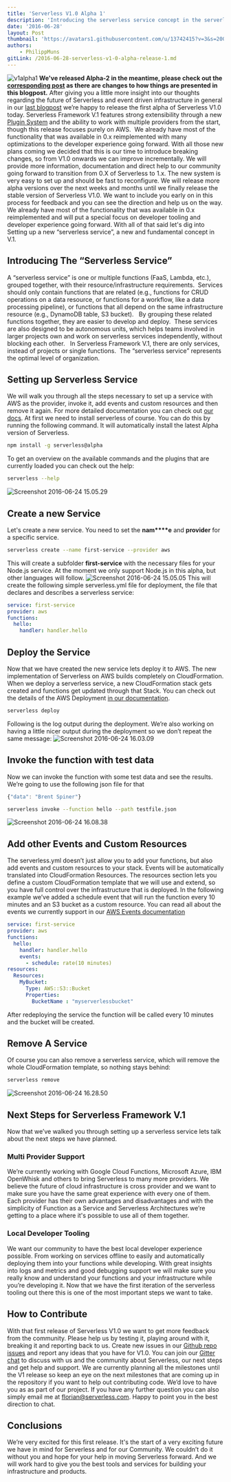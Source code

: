 ```yaml
---
title: 'Serverless V1.0 Alpha 1'
description: 'Introducing the serverless service concept in the serverless framework v1 alpha'
date: '2016-06-28'
layout: Post
thumbnail: 'https://avatars1.githubusercontent.com/u/13742415?v=3&s=200'
authors:
    - PhilippMuns
gitLink: /2016-06-28-serverless-v1-0-alpha-release-1.md
---
```


![v1alpha1](https://s3-us-west-2.amazonaws.com/assets.site.serverless.com/blog/legacy/2016/06/v1alpha1-1.gif) **We've released Alpha-2 in the meantime, please check out the [corresponding post](http://blog.serverless.com/serverless-v1-0-alpha-release-2/) as there are changes to how things are presented in this blogpost.** After giving you a little more insight into our thoughts regarding the future of Serverless and event driven infrastructure in general in our [last blogpost](http://blog.serverless.com/building-serverless-framework-v1/) we’re happy to release the first alpha of Serverless V1.0 today. Serverless Framework V.1 features strong extensibility through a new [Plugin System](https://github.com/serverless/serverless/tree/v1.0/docs/using-plugins) and the ability to work with multiple providers from the start, though this release focuses purely on AWS.  We already have most of the functionality that was available in 0.x reimplemented with many optimizations to the developer experience going forward. With all those new plans coming we decided that this is our time to introduce breaking changes, so from V1.0 onwards we can improve incrementally. We will provide more information, documentation and direct help to our community going forward to transition from 0.X of Serverless to 1.x. The new system is very easy to set up and should be fast to reconfigure. We will release more alpha versions over the next weeks and months until we finally release the stable version of Serverless V1.0\. We want to include you early on in this process for feedback and you can see the direction and help us on the way. We already have most of the functionality that was available in 0.x reimplemented and will put a special focus on developer tooling and developer experience going forward. With all of that said let's dig into Setting up a new “serverless service”, a new and fundamental concept in V.1.

## Introducing The “Serverless Service”

A “serverless service” is one or multiple functions (FaaS, Lambda, etc.), grouped together, with their resource/infrastructure requirements.  Services should only contain functions that are related (e.g., functions for CRUD operations on a data resource, or functions for a workflow, like a data processing pipeline), or functions that all depend on the same infrastructure resource (e.g., DynamoDB table, S3 bucket).   By grouping these related functions together, they are easier to develop and deploy.  These services are also designed to be autonomous units, which helps teams involved in larger projects own and work on serverless services independently, without blocking each other.   In Serverless Framework V.1, there are only services, instead of projects or single functions.  The “serverless service” represents the optimal level of organization.

## Setting up Serverless Service

We will walk you through all the steps necessary to set up a service with AWS as the provider, invoke it, add events and custom resources and then remove it again. For more detailed documentation you can check out [our docs](http://v1.docs.serverless.com). At first we need to install serverless of course. You can do this by running the following command. It will automatically install the latest Alpha version of Serverless.

```sh
npm install -g serverless@alpha
```

To get an overview on the available commands and the plugins that are currently loaded you can check out the help:

```bash
serverless --help
```

![Screenshot 2016-06-24 15.05.29](https://s3-us-west-2.amazonaws.com/assets.site.serverless.com/blog/legacy/2016/06/Screenshot-2016-06-24-15.05.29.png)

## Create a new Service

Let's create a new service. You need to set the **nam****e** and **provider** for a specific service.

```bash
serverless create --name first-service --provider aws
```

This will create a subfolder **first-service** with the necessary files for your Node.js service. At the moment we only support Node.js in this alpha, but other languages will follow. ![Screenshot 2016-06-24 15.05.05](https://s3-us-west-2.amazonaws.com/assets.site.serverless.com/blog/legacy/2016/06/Screenshot-2016-06-24-15.05.05.png) This will create the following simple serverless.yml file for deployment, the file that declares and describes a serverless service:

```yaml
service: first-service
provider: aws
functions:
  hello:
    handler: handler.hello
```

## Deploy the Service

Now that we have created the new service lets deploy it to AWS. The new implementation of Serverless on AWS builds completely on CloudFormation. When we deploy a serverless service, a new CloudFormation stack gets created and functions get updated through that Stack. You can check out the details of the AWS Deployment [in our documentation](https://github.com/serverless/serverless/tree/v1.0/lib/plugins/aws/deploy).

```bash
serverless deploy
```

Following is the log output during the deployment. We’re also working on having a little nicer output during the deployment so we don’t repeat the same message: ![Screenshot 2016-06-24 16.03.09](https://s3-us-west-2.amazonaws.com/assets.site.serverless.com/blog/legacy/2016/06/Screenshot-2016-06-24-16.03.09.png)

## Invoke the function with test data

Now we can invoke the function with some test data and see the results. We’re going to use the following json file for that

```js
{"data": "Brent Spiner"}
```

```sh
serverless invoke --function hello --path testfile.json
```

![Screenshot 2016-06-24 16.08.38](https://s3-us-west-2.amazonaws.com/assets.site.serverless.com/blog/legacy/2016/06/Screenshot-2016-06-24-16.08.38.png)

## Add other Events and Custom Resources

The serverless.yml doesn’t just allow you to add your functions, but also add events and custom resources to your stack. Events will be automatically translated into CloudFormation Resources. The resources section lets you define a custom CloudFormation template that we will use and extend, so you have full control over the infrastructure that is deployed. In the following example we’ve added a schedule event that will run the function every 10 minutes and an S3 bucket as a custom resource. You can read all about the events we currently support in our [AWS Events documentation](https://github.com/serverless/serverless/blob/v1.0/docs/using-plugins/core-plugins.md)

```yml
service: first-service
provider: aws
functions:
  hello:
    handler: handler.hello
    events:
      - schedule: rate(10 minutes)
resources:
  Resources:
    MyBucket:
      Type: AWS::S3::Bucket
      Properties:
        BucketName : "myserverlessbucket"
```

After redeploying the service the function will be called every 10 minutes and the bucket will be created.

## Remove A Service

Of course you can also remove a serverless service, which will remove the whole CloudFormation template, so nothing stays behind:

```sh
serverless remove
```

![Screenshot 2016-06-24 16.28.50](https://s3-us-west-2.amazonaws.com/assets.site.serverless.com/blog/legacy/2016/06/Screenshot-2016-06-24-16.28.50.png)

## Next Steps for Serverless Framework V.1

Now that we’ve walked you through setting up a serverless service lets talk about the next steps we have planned.

### Multi Provider Support

We’re currently working with Google Cloud Functions, Microsoft Azure, IBM OpenWhisk and others to bring Serverless to many more providers. We believe the future of cloud infrastructure is cross provider and we want to make sure you have the same great experience with every one of them. Each provider has their own advantages and disadvantages and with the simplicity of Function as a Service and Serverless Architectures we’re getting to a place where it's possible to use all of them together.

### Local Developer Tooling

We want our community to have the best local developer experience possible. From working on services offline to easily and automatically deploying them into your functions while developing. With great insights into logs and metrics and good debugging support we will make sure you really know and understand your functions and your infrastructure while you’re developing it. Now that we have the first iteration of the serverless tooling out there this is one of the most important steps we want to take.

## How to Contribute

With that first release of Serverless V1.0 we want to get more feedback from the community. Please help us by testing it, playing around with it, breaking it and reporting back to us. Create new issues in our [Github repo issues](http://github.com/serverless/serverless/issues) and report any ideas that you have for V1.0. You can join our [Gitter chat](http://chat.serverless.com) to discuss with us and the community about Serverless, our next steps and get help and support. We are currently planning all the milestones until the V1 release so keep an eye on the next milestones that are coming up in the repository if you want to help out contributing code. We’d love to have you as as part of our project. If you have any further question you can also simply email me at [florian@serverless.com](mailto:florian@serverless.com). Happy to point you in the best direction to chat.

## Conclusions

We’re very excited for this first release. It's the start of a very exciting future we have in mind for Serverless and for our Community. We couldn’t do it without you and hope for your help in moving Serverless forward. And we will work hard to give you the best tools and services for building your infrastructure and products.
